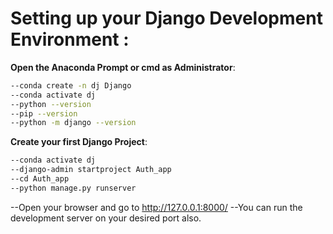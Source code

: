 # Setting up your Django Development Environment : 

**Open the Anaconda Prompt  or cmd as Administrator**:
```bash
--conda create -n dj Django
--conda activate dj
--python --version
--pip --version
--python -m django --version
```

**Create your first Django Project**: 
```bash
--conda activate dj
--django-admin startproject Auth_app
--cd Auth_app
--python manage.py runserver
```
--Open your browser and go to http://127.0.0.1:8000/
--You can run the development server on your desired port also.
